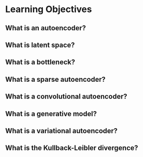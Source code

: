 # Learning Objectives
## What is an autoencoder?
## What is latent space?
## What is a bottleneck?
## What is a sparse autoencoder?
## What is a convolutional autoencoder?
## What is a generative model?
## What is a variational autoencoder?
## What is the Kullback-Leibler divergence?